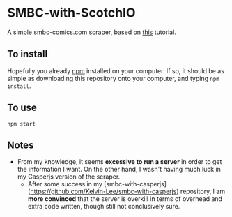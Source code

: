 # SMBC-with-ScotchIO
A simple smbc-comics.com scraper, based on [this](https://scotch.io/tutorials/scraping-the-web-with-node-js) tutorial.

## To install
Hopefully you already [npm](https://www.npmjs.org) installed on your computer. If so, it should be as simple as downloading this repository onto your computer, and typing `npm install`.

## To use
`npm start`

## Notes
- From my knowledge, it seems **excessive to run a server** in order to get the information I want. On the other hand, I wasn't having much luck in my Casperjs version of the scraper.
  - After some success in my [smbc-with-casperjs] (https://github.com/Kelvin-Lee/smbc-with-casperjs) repository, I am **more convinced** that the server is overkill in terms of overhead and extra code written, though still not conclusively sure.
